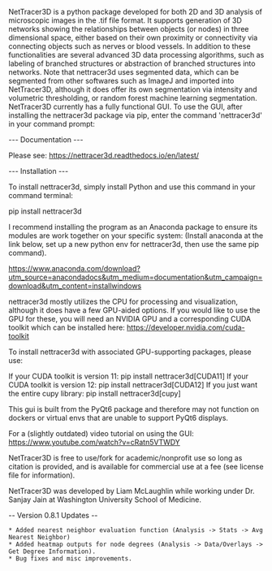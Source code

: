 NetTracer3D is a python package developed for both 2D and 3D analysis of microscopic images in the .tif file format. It supports generation of 3D networks showing the relationships between objects (or nodes) in three dimensional space, either based on their own proximity or connectivity via connecting objects such as nerves or blood vessels. In addition to these functionalities are several advanced 3D data processing algorithms, such as labeling of branched structures or abstraction of branched structures into networks. Note that nettracer3d uses segmented data, which can be segmented from other softwares such as ImageJ and imported into NetTracer3D, although it does offer its own segmentation via intensity and volumetric thresholding, or random forest machine learning segmentation. NetTracer3D currently has a fully functional GUI. To use the GUI, after installing the nettracer3d package via pip, enter the command 'nettracer3d' in your command prompt:

--- Documentation ---

Please see: https://nettracer3d.readthedocs.io/en/latest/

--- Installation ---

To install nettracer3d, simply install Python and use this command in your command terminal:

pip install nettracer3d

I recommend installing the program as an Anaconda package to ensure its modules are work together on your specific system:
(Install anaconda at the link below, set up a new python env for nettracer3d, then use the same pip command).

https://www.anaconda.com/download?utm_source=anacondadocs&utm_medium=documentation&utm_campaign=download&utm_content=installwindows

nettracer3d mostly utilizes the CPU for processing and visualization, although it does have a few GPU-aided options. If you would like to use the GPU for these, you will need an NVIDIA GPU and a corresponding CUDA toolkit which can be installed here:
https://developer.nvidia.com/cuda-toolkit

To install nettracer3d with associated GPU-supporting packages, please use:

If your CUDA toolkit is version 11: pip install nettracer3d[CUDA11]
If your CUDA toolkit is version 12: pip install nettracer3d[CUDA12]
If you just want the entire cupy library: pip install nettracer3d[cupy]


This gui is built from the PyQt6 package and therefore may not function on dockers or virtual envs that are unable to support PyQt6 displays.


For a (slightly outdated) video tutorial on using the GUI: https://www.youtube.com/watch?v=cRatn5VTWDY

NetTracer3D is free to use/fork for academic/nonprofit use so long as citation is provided, and is available for commercial use at a fee (see license file for information).

NetTracer3D was developed by Liam McLaughlin while working under Dr. Sanjay Jain at Washington University School of Medicine.

-- Version 0.8.1 Updates -- 

	* Added nearest neighbor evaluation function (Analysis -> Stats -> Avg Nearest Neighbor)
	* Added heatmap outputs for node degrees (Analysis -> Data/Overlays -> Get Degree Information).
	* Bug fixes and misc improvements.
